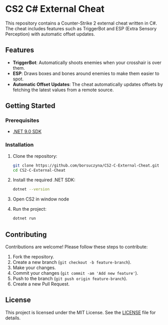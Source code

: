 # CS2 C# External Cheat

This repository contains a Counter-Strike 2 external cheat written in C#. The cheat includes features such as TriggerBot and ESP (Extra Sensory Perception) with automatic offset updates.

## Features

- **TriggerBot**: Automatically shoots enemies when your crosshair is over them.
- **ESP**: Draws boxes and bones around enemies to make them easier to spot.
- **Automatic Offset Updates**: The cheat automatically updates offsets by fetching the latest values from a remote source.

## Getting Started

### Prerequisites

- [.NET 9.0 SDK](https://dotnet.microsoft.com/download/dotnet/9.0)

### Installation

1. Clone the repository:
   ```sh
   git clone https://github.com/borsuczyna/CS2-C-External-Cheat.git
   cd CS2-C-External-Cheat
   ```

2. Install the required .NET SDK:
   ```sh
   dotnet --version
   ```

3. Open CS2 in window node

4. Run the project:
   ```sh
   dotnet run
   ```

## Contributing

Contributions are welcome! Please follow these steps to contribute:

1. Fork the repository.
2. Create a new branch (`git checkout -b feature-branch`).
3. Make your changes.
4. Commit your changes (`git commit -am 'Add new feature'`).
5. Push to the branch (`git push origin feature-branch`).
6. Create a new Pull Request.

## License

This project is licensed under the MIT License. See the [LICENSE](LICENSE) file for details.
